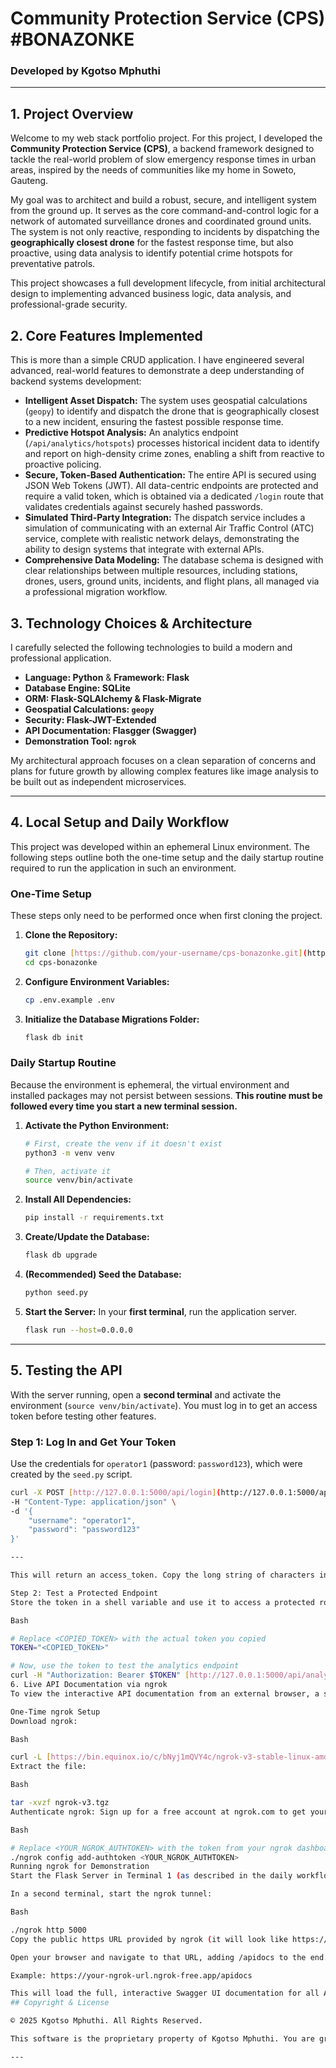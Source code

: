 # Community Protection Service (CPS) #BONAZONKE

### Developed by Kgotso Mphuthi

---

## 1. Project Overview

Welcome to my web stack portfolio project. For this project, I developed the **Community Protection Service (CPS)**, a backend framework designed to tackle the real-world problem of slow emergency response times in urban areas, inspired by the needs of communities like my home in Soweto, Gauteng.

My goal was to architect and build a robust, secure, and intelligent system from the ground up. It serves as the core command-and-control logic for a network of automated surveillance drones and coordinated ground units. The system is not only reactive, responding to incidents by dispatching the **geographically closest drone** for the fastest response time, but also proactive, using data analysis to identify potential crime hotspots for preventative patrols.

This project showcases a full development lifecycle, from initial architectural design to implementing advanced business logic, data analysis, and professional-grade security.

## 2. Core Features Implemented

This is more than a simple CRUD application. I have engineered several advanced, real-world features to demonstrate a deep understanding of backend systems development:

* **Intelligent Asset Dispatch:** The system uses geospatial calculations (`geopy`) to identify and dispatch the drone that is geographically closest to a new incident, ensuring the fastest possible response time.
* **Predictive Hotspot Analysis:** An analytics endpoint (`/api/analytics/hotspots`) processes historical incident data to identify and report on high-density crime zones, enabling a shift from reactive to proactive policing.
* **Secure, Token-Based Authentication:** The entire API is secured using JSON Web Tokens (JWT). All data-centric endpoints are protected and require a valid token, which is obtained via a dedicated `/login` route that validates credentials against securely hashed passwords.
* **Simulated Third-Party Integration:** The dispatch service includes a simulation of communicating with an external Air Traffic Control (ATC) service, complete with realistic network delays, demonstrating the ability to design systems that integrate with external APIs.
* **Comprehensive Data Modeling:** The database schema is designed with clear relationships between multiple resources, including stations, drones, users, ground units, incidents, and flight plans, all managed via a professional migration workflow.

## 3. Technology Choices & Architecture

I carefully selected the following technologies to build a modern and professional application.

* **Language: Python** & **Framework: Flask**
* **Database Engine: SQLite**
* **ORM: Flask-SQLAlchemy & Flask-Migrate**
* **Geospatial Calculations: `geopy`**
* **Security: Flask-JWT-Extended**
* **API Documentation: Flasgger (Swagger)**
* **Demonstration Tool: `ngrok`**

My architectural approach focuses on a clean separation of concerns and plans for future growth by allowing complex features like image analysis to be built out as independent microservices.

---

## 4. Local Setup and Daily Workflow

This project was developed within an ephemeral Linux environment. The following steps outline both the one-time setup and the daily startup routine required to run the application in such an environment.

### One-Time Setup

These steps only need to be performed once when first cloning the project.

1.  **Clone the Repository:**
    ```bash
    git clone [https://github.com/your-username/cps-bonazonke.git](https://github.com/your-username/cps-bonazonke.git)
    cd cps-bonazonke
    ```
2.  **Configure Environment Variables:**
    ```bash
    cp .env.example .env
    ```
3.  **Initialize the Database Migrations Folder:**
    ```bash
    flask db init
    ```

### Daily Startup Routine

Because the environment is ephemeral, the virtual environment and installed packages may not persist between sessions. **This routine must be followed every time you start a new terminal session.**

1.  **Activate the Python Environment:**
    ```bash
    # First, create the venv if it doesn't exist
    python3 -m venv venv

    # Then, activate it
    source venv/bin/activate
    ```
2.  **Install All Dependencies:**
    ```bash
    pip install -r requirements.txt
    ```
3.  **Create/Update the Database:**
    ```bash
    flask db upgrade
    ```
4.  **(Recommended) Seed the Database:**
    ```bash
    python seed.py
    ```
5.  **Start the Server:** In your **first terminal**, run the application server.
    ```bash
    flask run --host=0.0.0.0
    ```

---

## 5. Testing the API

With the server running, open a **second terminal** and activate the environment (`source venv/bin/activate`). You must log in to get an access token before testing other features.

### Step 1: Log In and Get Your Token

Use the credentials for `operator1` (password: `password123`), which were created by the `seed.py` script.

```bash
curl -X POST [http://127.0.0.1:5000/api/login](http://127.0.0.1:5000/api/login) \
-H "Content-Type: application/json" \
-d '{
    "username": "operator1",
    "password": "password123"
}'

---

This will return an access_token. Copy the long string of characters inside the quotes.

Step 2: Test a Protected Endpoint
Store the token in a shell variable and use it to access a protected route.

Bash

# Replace <COPIED_TOKEN> with the actual token you copied
TOKEN="<COPIED_TOKEN>"

# Now, use the token to test the analytics endpoint
curl -H "Authorization: Bearer $TOKEN" [http://127.0.0.1:5000/api/analytics/hotspots](http://127.0.0.1:5000/api/analytics/hotspots)
6. Live API Documentation via ngrok
To view the interactive API documentation from an external browser, a secure tunnel is required. I have included ngrok in this project for that purpose.

One-Time ngrok Setup
Download ngrok:

Bash

curl -L [https://bin.equinox.io/c/bNyj1mQVY4c/ngrok-v3-stable-linux-amd64.tgz](https://bin.equinox.io/c/bNyj1mQVY4c/ngrok-v3-stable-linux-amd64.tgz) --output ngrok-v3.tgz
Extract the file:

Bash

tar -xvzf ngrok-v3.tgz
Authenticate ngrok: Sign up for a free account at ngrok.com to get your authtoken.

Bash

# Replace <YOUR_NGROK_AUTHTOKEN> with the token from your ngrok dashboard
./ngrok config add-authtoken <YOUR_NGROK_AUTHTOKEN>
Running ngrok for Demonstration
Start the Flask Server in Terminal 1 (as described in the daily workflow).

In a second terminal, start the ngrok tunnel:

Bash

./ngrok http 5000
Copy the public https URL provided by ngrok (it will look like https://random-string.ngrok-free.app).

Open your browser and navigate to that URL, adding /apidocs to the end.

Example: https://your-ngrok-url.ngrok-free.app/apidocs

This will load the full, interactive Swagger UI documentation for all API endpoints.
## Copyright & License

© 2025 Kgotso Mphuthi. All Rights Reserved.

This software is the proprietary property of Kgotso Mphuthi. You are granted temporary permission to view the source code for the sole purpose of assessing my technical skills. No other rights are granted. You may not copy, modify, distribute, or use this software for any other purpose without my express written permission.

---
